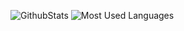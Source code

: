 ![GithubStats](https://github-readme-stats.vercel.app/api?username=0xXiaoChen&show_icons=true&theme=dark&count_private=true) 
![Most Used Languages](https://github-readme-stats.vercel.app/api/top-langs/?username=0xXiaoChen&theme=dark&layout=compact)


